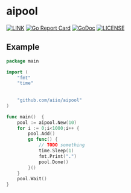 # aipool

[![LINK](https://img.shields.io/badge/link-Github-%23FF4D5B.svg?style=flat-square)](https://github.com/aiio/aipool) 
[![Go Report Card](https://goreportcard.com/badge/github.com/aiio/aipool)](https://goreportcard.com/report/github.com/aiio/aipool)
[![GoDoc](https://godoc.org/github.com/aiio/aipool?status.svg)](https://godoc.org/github.com/aiio/aipool)
[![LICENSE](https://img.shields.io/badge/license-Anti%20996-blue.svg?style=flat-square)](https://github.com/996icu/996.ICU/blob/master/LICENSE)


## Example
```Go
package main

import (
	"fmt"
	"time"
  
  
	"github.com/aiio/aipool"
)

func main()  {
	pool := aipool.New(10)
	for i := 0;i<1000;i++ {
		pool.Add()
		go func() {
			// TODO something
			time.Sleep(1)
			fmt.Print(".")
			pool.Done()
		}()
	}
	pool.Wait()
}


```
